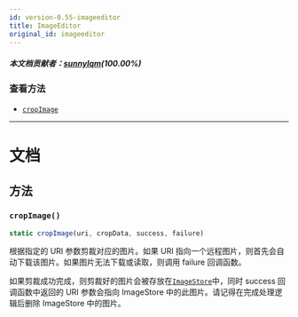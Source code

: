 ```yaml
---
id: version-0.55-imageeditor
title: ImageEditor
original_id: imageeditor
---
```

##### 本文档贡献者：[sunnylqm](https://github.com/search?q=sunnylqm%40qq.com+in%3Aemail&type=Users)(100.00%)

### 查看方法

* [`cropImage`](imageeditor.md#cropimage)

---

# 文档

## 方法

### `cropImage()`

```javascript
static cropImage(uri, cropData, success, failure)
```

根据指定的 URI 参数剪裁对应的图片。如果 URI 指向一个远程图片，则首先会自动下载该图片。如果图片无法下载或读取，则调用 failure 回调函数。

如果剪裁成功完成，则剪裁好的图片会被存放在[`ImageStore`](imagestore.md)中，同时 success 回调函数中返回的 URI 参数会指向 ImageStore 中的此图片。请记得在完成处理逻辑后删除 ImageStore 中的图片。
